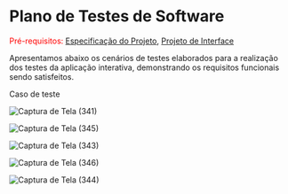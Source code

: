 # Plano de Testes de Software

<span style="color:red">Pré-requisitos: <a href="2-Especificação do Projeto.md"> Especificação do Projeto</a></span>, <a href="3-Projeto de Interface.md"> Projeto de Interface</a>

Apresentamos abaixo os cenários de testes elaborados para a realização dos testes da aplicação interativa, demonstrando os requisitos funcionais sendo satisfeitos. 

 

Caso de teste 

![Captura de Tela (341)](https://user-images.githubusercontent.com/117127986/230641464-0a02e7e0-c4b1-4920-8f97-f96301ca32f5.png)

![Captura de Tela (345)](https://user-images.githubusercontent.com/117127986/230643179-bf56ee67-79db-449f-9abb-3d8ff6736763.png)

![Captura de Tela (343)](https://user-images.githubusercontent.com/117127986/230643318-245d1c4b-b83e-47f7-9499-aa034589270c.png)

![Captura de Tela (346)](https://user-images.githubusercontent.com/117127986/230643657-a7909f70-250c-4fda-bd14-491876958539.png)


![Captura de Tela (344)](https://user-images.githubusercontent.com/117127986/230642737-e2480bd8-6f13-45d4-a2de-ca0ceb7b00f4.png)




